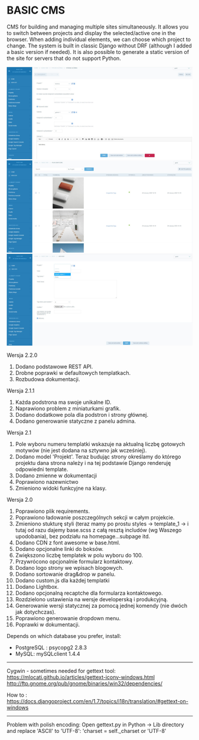 # BASIC CMS

CMS for building and managing multiple sites simultaneously. It allows you to switch between projects and display the selected/active one in the browser. When adding individual elements, we can choose which project to change. The system is built in classic Django without DRF (although I added a basic version if needed). It is also possible to generate a static version of the site for servers that do not support Python.

![alt text](https://github.com/DawidPL/basicCMS/blob/master/screen1.jpg)
![alt text](https://github.com/DawidPL/basicCMS/blob/master/screen2.jpg)
![alt text](https://github.com/DawidPL/basicCMS/blob/master/screen2a.jpg)

Wersja 2.2.0

1. Dodano podstawowe REST API.
2. Drobne poprawki w defaultowych templatkach.
3. Rozbudowa dokumentacji.

Wersja 2.1.1

1. Każda podstrona ma swoje unikalne ID.
2. Naprawiono problem z miniaturkami grafik.
3. Dodano dodatkowe pola dla podstron i strony głównej.
4. Dodano generowanie statyczne z panelu admina.

Wersja 2.1

1. Pole wyboru numeru templatki wskazuje na aktualną liczbę gotowych motywów (nie jest dodana na sztywno jak wcześniej).
2. Dodano model 'Projekt'. Teraz budując strony określamy do którego projektu dana strona należy i na tej podstawie Django renderuję odpowiedni template.
3. Dodano zmienne w dokumentacji
4. Poprawiono nazewnictwo
5. Zmieniono widoki funkcyjne na klasy.


Wersja 2.0

1. Poprawiono plik requirements.
2. Poprawiono ładowanie poszczególnych sekcji w całym projekcie.
3. Zmieniono stukturę styli (teraz mamy po prostu styles -> template_1 -> i tutaj od razu dajemy base.scss z całą resztą includów (wg Waszego upodobania), bez podziału na homepage...subpage itd. 
4. Dodano CDN z font awesome w base.html.
5. Dodano opcjonalne linki do boksów.
6. Zwiększono liczbę templatek w polu wyboru do 100.
7. Przywrócono opcjonalnie formularz kontaktowy.
8. Dodano logo strony we wpisach blogowych.
9. Dodano sortowanie drag&drop w panelu.
10. Dodano custom.js dla każdej templatki
11. Dodano Lightbox.
12. Dodano opcjonalną recaptche dla formularza kontaktowego.
13. Rozdzielono ustawienia na wersje developerską i produkcyjną.
14. Generowanie wersji statycznej za pomocą jednej komendy (nie dwóch jak dotychczas).
15. Poprawiono generowanie dropdown menu.
15. Poprawki w dokumentacji.


Depends on which database you prefer, install:
- PostgreSQL : psycopg2 2.8.3
- MySQL: mySQLclient 1.4.4

**********************************************
 Cygwin - sometimes needed for gettext tool:
 https://mlocati.github.io/articles/gettext-iconv-windows.html
 http://ftp.gnome.org/pub/gnome/binaries/win32/dependencies/

 How to : https://docs.djangoproject.com/en/1.7/topics/i18n/translation/#gettext-on-windows
 **********************************************


 Problem with polish encoding:
 Open gettext.py in Python -> Lib directory and replace 'ASCII' to 'UTF-8': 'charset = self._charset or 'UTF-8'

